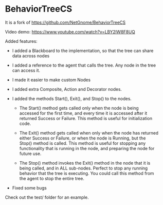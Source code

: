 BehaviorTreeCS
================

It is a fork of https://github.com/NetGnome/BehaviorTreeCS

Video demo: https://www.youtube.com/watch?v=LBY2IW8F8UQ

Added features:

- I added a Blackboard to the implementation, so that the tree can share data across nodes
- I added a reference to the agent that calls the tree. Any node in the tree can access it.
- I made it easier to make custom Nodes
- I added extra Composite, Action and Decorator nodes.
- I added the methods Start(), Exit(), and Stop() to the nodes.
    - The Start() method gets called only when the node is being accessed for the first time, and every time it is accessed after it returned Success or Failure. This method is useful for initialization code.

    - The Exit() method gets called when only when the node has returned either Success or Failure, or when the node is Running, but the Stop() method is called. This method is useful for stopping any functionality that is running in the node, and preparing the node for future use.

    - The Stop() method invokes the Exit() method in the node that it is being called, and in ALL sub-nodes. Perfect to stop any running behavior that the tree is executing. You could call this method from the agent to stop the entire tree.

- Fixed some bugs


 Check out the test/ folder for an example.

